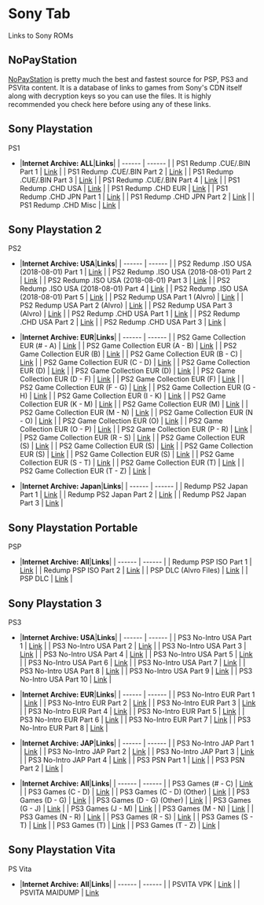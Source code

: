 # Sony Tab
Links to Sony ROMs<br/>

## **NoPayStation**<br/>
[NoPayStation](https://nopaystation.com/) is pretty much the best and fastest source for PSP, PS3 and PSVita content. It is a database of links to games from Sony's CDN itself along with decryption keys so you can use the files. It is highly recommended you check here before using any of these links.

## **Sony Playstation**<br/>
PS1

- |**Internet Archive: ALL**|**Links**|
| ------ | ------ |
| PS1 Redump .CUE/.BIN Part 1 | [Link](https://archive.org/download/redump.psx) |
| PS1 Redump .CUE/.BIN Part 2 | [Link](https://archive.org/download/redump.psx.p2) |
| PS1 Redump .CUE/.BIN Part 3 | [Link](https://archive.org/download/redump.psx.p3) |
| PS1 Redump .CUE/.BIN Part 4 | [Link](https://archive.org/download/redump.psx.p4) |
| PS1 Redump .CHD USA | [Link](https://archive.org/download/chd_psx/CHD-PSX-USA/) | 
| PS1 Redump .CHD EUR | [Link](https://archive.org/download/chd_psx_eur/CHD-PSX-EUR/) |
| PS1 Redump .CHD JPN Part 1 | [Link](https://archive.org/download/chd_psx_jap/CHD-PSX-JAP/) |
| PS1 Redump .CHD JPN Part 2 | [Link](https://archive.org/download/chd_psx_jap_p2/CHD-PSX-JAP/) |
| PS1 Redump .CHD Misc | [Link](https://archive.org/download/chd_psx_misc/CHD-PSX-Misc/) |  

## **Sony Playstation 2**<br/>
PS2

- |**Internet Archive: USA**|**Links**|
| ------ | ------ |
| PS2 Redump .ISO USA (2018-08-01) Part 1 | [Link](https://archive.org/download/redumpSonyPlaystation2UsaGames2018Aug01) |
| PS2 Redump .ISO USA (2018-08-01) Part 2 | [Link](https://archive.org/download/redumpSonyPlaystation2UsaGames2018Aug01Part2) |
| PS2 Redump .ISO USA (2018-08-01) Part 3 | [Link](https://archive.org/download/redumpSonyPlaystation2UsaGames2018Aug01Part3) |
| PS2 Redump .ISO USA (2018-08-01) Part 4 | [Link](https://archive.org/download/redumpSonyPlaystation2UsaGames2018Aug01Part4) |
| PS2 Redump .ISO USA (2018-08-01) Part 5 | [Link](https://archive.org/download/redumpSonyPlaystation2UsaOther2018Aug01) |
| PS2 Redump USA Part 1 (Alvro) | [Link](https://archive.org/download/ps2usaredump1) |
| PS2 Redump USA Part 2 (Alvro) | [Link](https://archive.org/download/ps2usaredump1_20200816_1458) |
| PS2 Redump USA Part 3 (Alvro) | [Link](https://archive.org/download/httpsarchive.orgdetailsps2usaredump3) |
| PS2 Redump .CHD USA Part 1 | [Link](https://archive.org/download/ps2-redump-usa-chd-part-1) | 
| PS2 Redump .CHD USA Part 2 | [Link](https://archive.org/download/ps2-redump-usa-chd-part-2) | 
| PS2 Redump .CHD USA Part 3 | [Link](https://archive.org/download/ps2-redump-usa-chd-part-3) | 


- |**Internet Archive: EUR**|**Links**|
| ------ | ------ |
| PS2 Game Collection EUR (# - A) | [Link](https://archive.org/download/PS2_COLLECTION_PART1) |
| PS2 Game Collection EUR (A - B) | [Link](https://archive.org/download/PS2_COLLECTION_PART2) |
| PS2 Game Collection EUR (B) | [Link](https://archive.org/download/PS2_COLLECTION_PART3) |
| PS2 Game Collection EUR (B - C) | [Link](https://archive.org/download/PS2_COLLECTION_PART4) |
| PS2 Game Collection EUR (C - D) | [Link](https://archive.org/download/PS2_COLLECTION_PART5) |
| PS2 Game Collection EUR (D) | [Link](https://archive.org/download/ps2_collection_part6_202008) |
| PS2 Game Collection EUR (D) | [Link](https://archive.org/download/ps2_collection_part7) |
| PS2 Game Collection EUR (D - F) | [Link](https://archive.org/download/PS2_COLLECTION_PART8) |
| PS2 Game Collection EUR (F) | [Link](https://archive.org/download/PS2_COLLECTION_PART9) |
| PS2 Game Collection EUR (F - G) | [Link](https://archive.org/download/PS2_COLLECTION_PART10) |
| PS2 Game Collection EUR (G - H) | [Link](https://archive.org/download/PS2_COLLECTION_PART11) |
| PS2 Game Collection EUR (I - K) | [Link](https://archive.org/download/PS2_COLLECTION_PART12) |
| PS2 Game Collection EUR (K - M) | [Link](https://archive.org/download/PS2_COLLECTION_PART13) |
| PS2 Game Collection EUR (M) | [Link](https://archive.org/download/PS2_COLLECTION_PART14) |
| PS2 Game Collection EUR (M - N) | [Link](https://archive.org/download/PS2_COLLECTION_PART15) |
| PS2 Game Collection EUR (N - O) | [Link](https://archive.org/download/PS2_COLLECTION_PART16) |
| PS2 Game Collection EUR (O) | [Link](https://archive.org/download/PS2_COLLECTION_PART17) |
| PS2 Game Collection EUR (O - P) | [Link](https://archive.org/download/PS2_COLLECTION_PART18) |
| PS2 Game Collection EUR (P - R) | [Link](https://archive.org/download/PS2_COLLECTION_PART19) |
| PS2 Game Collection EUR (R - S) | [Link](https://archive.org/download/PS2_COLLECTION_PART20) |
| PS2 Game Collection EUR (S) | [Link](https://archive.org/download/PS2_COLLECTION_PART21) |
| PS2 Game Collection EUR (S) | [Link](https://archive.org/download/PS2_COLLECTION_PART22) |
| PS2 Game Collection EUR (S) | [Link](https://archive.org/download/PS2_COLLECTION_PART23) |
| PS2 Game Collection EUR (S) | [Link](https://archive.org/download/PS2_COLLECTION_PART24) |
| PS2 Game Collection EUR (S - T) | [Link](https://archive.org/download/PS2_COLLECTION_PART25) |
| PS2 Game Collection EUR (T) | [Link](https://archive.org/download/PS2_COLLECTION_PART26) |
| PS2 Game Collection EUR (T - Z) | [Link](https://archive.org/download/PS2_COLLECTION_PART27) |

- |**Internet Archive: Japan**|**Links**|
| ------ | ------ |
| Redump PS2 Japan Part 1 | [Link](https://archive.org/download/redump-ps2-jpn) |
| Redump PS2 Japan Part 2 | [Link](https://archive.org/download/redump-ps2-jpn-part2) |
| Redump PS2 Japan Part 3 | [Link](https://archive.org/download/redump-ps2-jpn-part3) |

## **Sony Playstation Portable**<br/>
PSP

- |**Internet Archive: All**|**Links**|
| ------ | ------ |
| Redump PSP ISO Part 1 | [Link](https://archive.org/download/redump.psp) |
| Redump PSP ISO Part 2 | [Link](https://archive.org/download/redump.psp.p2) |
| PSP DLC (Alvro Files) | [Link](https://archive.org/download/PSP_DLC) |
| PSP DLC | [Link](https://archive.org/download/PSP-DLC/PSP%20DLC/) |

## **Sony Playstation 3**<br/>
PS3

- |**Internet Archive: USA**|**Links**|
| ------ | ------ |
| PS3 No-Intro USA Part 1 | [Link](https://archive.org/download/PS3_NOINTRO_USA_1) |
| PS3 No-Intro USA Part 2 | [Link](https://archive.org/download/PS3_NOINTRO_USA_2) |
| PS3 No-Intro USA Part 3 | [Link](https://archive.org/download/PS3_NOINTRO_USA_3) |
| PS3 No-Intro USA Part 4 | [Link](https://archive.org/download/PS3_NOINTRO_USA_4) |
| PS3 No-Intro USA Part 5 | [Link](https://archive.org/download/PS3_NOINTRO_USA__5) |
| PS3 No-Intro USA Part 6 | [Link](https://archive.org/download/PS3_NOINTRO_USA_6) |
| PS3 No-Intro USA Part 7 | [Link](https://archive.org/download/PS3_NOINTRO_USA_7) |
| PS3 No-Intro USA Part 8 | [Link](https://archive.org/download/PS3_NOINTRO_USA_8) |
| PS3 No-Intro USA Part 9 | [Link](https://archive.org/download/PS3_NOINTRO_USA_9) |
| PS3 No-Intro USA Part 10 | [Link](https://archive.org/download/PS3_NOINTRO_USA_10) |

- |**Internet Archive: EUR**|**Links**|
| ------ | ------ |
| PS3 No-Intro EUR Part 1 | [Link](https://archive.org/download/PS3_NOINTRO_EUR_1) |
| PS3 No-Intro EUR Part 2 | [Link](https://archive.org/download/PS3_NOINTRO_EUR_2) |
| PS3 No-Intro EUR Part 3 | [Link](https://archive.org/download/PS3_NOINTRO_EUR_3) |
| PS3 No-Intro EUR Part 4 | [Link](https://archive.org/download/PS3_NOINTRO_EUR_4) |
| PS3 No-Intro EUR Part 5 | [Link](https://archive.org/download/PS3_NOINTRO_EUR_5) |
| PS3 No-Intro EUR Part 6 | [Link](https://archive.org/download/PS3_NOINTRO_EUR_6) |
| PS3 No-Intro EUR Part 7 | [Link](https://archive.org/download/PS3_NOINTRO_EUR_7) |
| PS3 No-Intro EUR Part 8 | [Link](https://archive.org/download/PS3_NOINTRO_EUR_8) |

- |**Internet Archive: JAP**|**Links**|
| ------ | ------ |
| PS3 No-Intro JAP Part 1 | [Link](https://archive.org/download/PS3_NOINTRO_JAP_1) |
| PS3 No-Intro JAP Part 2 | [Link](https://archive.org/download/PS3_NOINTRO_JAP_2) |
| PS3 No-Intro JAP Part 3 | [Link](https://archive.org/download/PS3_NOINTRO_JAP_3) |
| PS3 No-Intro JAP Part 4 | [Link](https://archive.org/download/PS3_NOINTRO_JAP_4) |
| PS3 PSN Part 1 | [Link](https://archive.org/download/PS3_PSN_1) |
| PS3 PSN Part 2 | [Link](https://archive.org/download/PS3_PSN_2) |

- |**Internet Archive: All**|**Links**|
| ------ | ------ |
| PS3 Games (# - C) | [Link](https://archive.org/download/PS3_ALVRO_PART_1) |
| PS3 Games (C - D) | [Link](https://archive.org/download/PS3_ALVRO_PART_2) |
| PS3 Games (C - D) (Other) | [Link](https://archive.org/download/PS3_ALVRO_PART_2_OTHER) |
| PS3 Games (D - G) | [Link](https://archive.org/download/PS3_ALVRO_PART_3) |
| PS3 Games (D - G) (Other) | [Link](https://archive.org/download/PS3_ALVRO_PART_3_OTHER) |
| PS3 Games (G - J) | [Link](https://archive.org/download/PS3_ALVRO_PART_4) |
| PS3 Games (J - M) | [Link](https://archive.org/download/PS3_ALVRO_PART__5) |
| PS3 Games (M - N) | [Link](https://archive.org/download/PS3_ALVRO_PART_6) |
| PS3 Games (N - R) | [Link](https://archive.org/download/PS3_ALVRO_PART_7) |
| PS3 Games (R - S) | [Link](https://archive.org/download/PS3_ALVRO_PART_8) |
| PS3 Games (S - T) | [Link](https://archive.org/download/PS3_ALVRO_PART_9) |
| PS3 Games (T) | [Link](https://archive.org/download/PS3_ALVRO_PART_10) |
| PS3 Games (T - Z) | [Link](https://archive.org/download/PS3_ALVRO_PART_11) |

## **Sony Playstation Vita**<br/>
PS Vita

- |**Internet Archive: All**|**Links**|
| ------ | ------ |
| PSVITA VPK | [Link](https://archive.org/download/PSVITA_VPK) |
| PSVITA MAIDUMP | [Link](https://archive.org/download/PSVITA_MAIDUMP)
